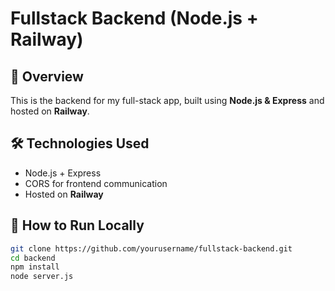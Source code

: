 # Fullstack Backend (Node.js + Railway)

## 🚀 Overview
This is the backend for my full-stack app, built using **Node.js & Express** and hosted on **Railway**.

## 🛠️ Technologies Used
- Node.js + Express
- CORS for frontend communication
- Hosted on **Railway**

## 🔧 How to Run Locally
```sh
git clone https://github.com/yourusername/fullstack-backend.git
cd backend
npm install
node server.js
